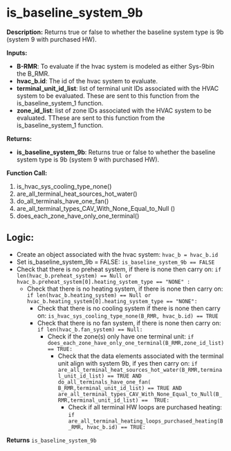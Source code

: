 # is_baseline_system_9b  

**Description:** Returns true or false to whether the baseline system type is 9b (system 9 with purchased HW).  

**Inputs:**  
- **B-RMR**: To evaluate if the hvac system is modeled as either Sys-9bin the B_RMR.   
- **hvac_b.id**: The id of the hvac system to evaluate.  
- **terminal_unit_id_list**: list of terminal unit IDs associated with the HVAC system to be evaluated. These are sent to this function from the is_baseline_system_1 function.
- **zone_id_list**: list of zone IDs associated with the HVAC system to be evaluated. TThese are sent to this function from the is_baseline_system_1 function.

**Returns:**  
- **is_baseline_system_9b**: Returns true or false to whether the baseline system type is 9b (system 9 with purchased HW).
 
**Function Call:** 
1. is_hvac_sys_cooling_type_none()
2. are_all_terminal_heat_sources_hot_water()  
3. do_all_terminals_have_one_fan()  
4. are_all_terminal_types_CAV_With_None_Equal_to_Null ()
5. does_each_zone_have_only_one_terminal()    

 
## Logic:    
- Create an object associated with the hvac system: `hvac_b = hvac_b.id`  
- Set is_baseline_system_9b = FALSE: `is_baseline_system_9b == FALSE`    
- Check that there is no preheat system, if there is none then carry on: `if len(hvac_b.preheat_system) == Null or hvac_b.preheat_system[0].heating_system_type == "NONE" :`    
    - Check that there is no heating system, if there is none then carry on: `if len(hvac_b.heating_system) == Null or hvac_b.heating_system[0].heating_system_type == "NONE":`     
        - Check that there is no cooling system if there is none then carry on: `is_hvac_sys_cooling_type_none(B_RMR, hvac_b.id) == TRUE`  
        - Check that there is no fan system, if there is none then carry on: `if len(hvac_b.fan_system) == Null:`     
            - Check if the zone(s) only have one terminal unit: `if does_each_zone_have_only_one_terminal(B_RMR,zone_id_list) == TRUE:`  
                - Check that the data elements associated with the terminal unit align with system 9b, if yes then carry on: `if are_all_terminal_heat_sources_hot_water(B_RMR,terminal_unit_id_list) == TRUE AND do_all_terminals_have_one_fan( B_RMR,terminal_unit_id_list) == TRUE AND  are_all_terminal_types_CAV_With_None_Equal_to_Null(B_RMR,terminal_unit_id_list) ==  TRUE:`        
                    - Check if all terminal HW loops are purchased heating: `if are_all_terminal_heating_loops_purchased_heating(B_RMR, hvac_b.id) == TRUE:`   

**Returns** `is_baseline_system_9b`  


